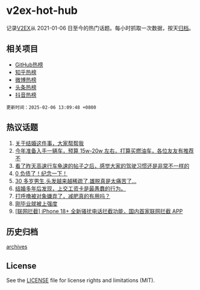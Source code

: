 # v2ex-hot-hub

 记录[V2EX](https://www.v2ex.com/)从 2021-01-06 日至今的热门话题。每小时抓取一次数据，按天[归档](archives)。
 
 ## 相关项目

- [GitHub热榜](https://github.com/lonnyzhang423/github-hot-hub)
- [知乎热榜](https://github.com/lonnyzhang423/zhihu-hot-hub)
- [微博热榜](https://github.com/lonnyzhang423/weibo-hot-hub)
- [头条热榜](https://github.com/lonnyzhang423/toutiao-hot-hub)
- [抖音热榜](https://github.com/lonnyzhang423/douyin-hot-hub)


 `更新时间：2025-02-06 13:09:48 +0800`

## 热议话题

1. [关于结婚这件事，大家帮帮我](https://www.v2ex.com/t/1109072)
1. [今年准备入手一辆车，预算 15w-20w 左右，打算买燃油车，各位友友有推荐不](https://www.v2ex.com/t/1109056)
1. [看了昨天高速行车龟速的帖子之后，感觉大家的驾驶习惯还是非常不一样的](https://www.v2ex.com/t/1109246)
1. [0 负债了！纪念一下！](https://www.v2ex.com/t/1109170)
1. [30 多岁男生,头发越来越稀疏了,雄脱真是太痛苦了...](https://www.v2ex.com/t/1109120)
1. [结婚多年后发现，上交工资卡是最愚蠢的行为。](https://www.v2ex.com/t/1109196)
1. [打呼噜被对象嫌弃了，减肥真的有用吗？](https://www.v2ex.com/t/1109224)
1. [刚毕业就被上强度](https://www.v2ex.com/t/1109255)
1. [[联网拦截] iPhone 18+ 全新骚扰电话拦截功能，国内首家联网拦截 APP](https://www.v2ex.com/t/1109087)

## 历史归档

[archives](archives)

## License

See the [LICENSE](LICENSE) file for license rights and limitations (MIT).
